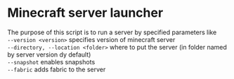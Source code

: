 # Minecraft server launcher
The purpose of this script is to run a server by specified parameters like  
`--version <version>` specifies version of minecraft server  
`--directory, --location <folder>` where to put the server (in folder named
by server version dy default)  
`--snapshot` enables snapshots  
`--fabric` adds fabric to the server